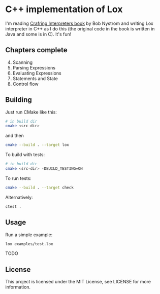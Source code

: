 C++ implementation of Lox
=========================

I'm reading [Crafring Interpreters book](http://craftinginterpreters.com/) by
Bob Nystrom and writing Lox interpreter in C++ as I do this (the original code
in the book is written in Java and some is in C). It's fun!

Chapters complete
---

4. Scanning
6. Parsing Expressions
7. Evaluating Expressions
8. Statements and State
9. Control flow

Building
---

Just run CMake like this:

```sh
# in build dir
cmake <src-dir>
```

and then

```sh
cmake --build . --target lox
```

To build with tests:

```sh
# in build dir
cmake <src-dir> -DBUILD_TESTING=ON
```

To run tests:

```sh
cmake --build . --target check
```

Alternatively:

```sh
ctest .
```

Usage
---

Run a simple example:

```sh
lox examples/test.lox
```

TODO

License
---
This project is licensed under the MIT License, see LICENSE for more information.
